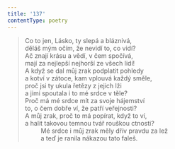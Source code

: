 ```yaml
---
title: '137'
contentType: poetry
---
```


> Co to jen, Lásko, ty slepá a bláznivá,  
> děláš mým očím, že nevidí to, co vidí?  
> Ač znají krásu a vědí, v čem spočívá,  
> mají za nejlepší nejhorší ze všech lidí!  
> A když se dal můj zrak podplatit pohledy  
> a kotví v zátoce, kam vplouvá každý směle,  
> proč jsi ty ukula řetězy z jejich lži  
> a jimi spoutala i to mé srdce v těle?  
> Proč má mé srdce mít za svoje hájemství  
> to, o čem dobře ví, že patří veřejnosti?  
> A můj zrak, proč to má popírat, když to ví,  
> a halit takovou temnou tvář rouškou ctnosti?  
>          Mé srdce i můj zrak měly dřív pravdu za lež  
>          a teď je ranila nákazou tato faleš.
